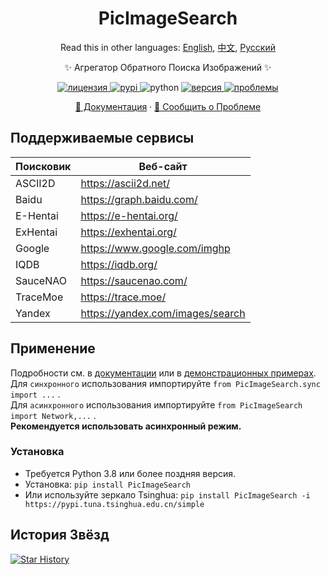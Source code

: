 <div align="center">

# PicImageSearch

Read this in other languages: [English](README.md), [中文](README.cn.md), [Русский](README.ru.md)

✨ Агрегатор Обратного Поиска Изображений ✨

<a href="https://raw.githubusercontent.com/kitUIN/PicImageSearch/master/LICENSE">
    <img src="https://img.shields.io/github/license/kitUIN/PicImageSearch" alt="лицензия">
</a>
<a href="https://pypi.python.org/pypi/PicImageSearch">
    <img src="https://img.shields.io/pypi/v/PicImageSearch" alt="pypi">
</a>
<img src="https://img.shields.io/badge/python-3.8+-blue" alt="python">
<a href="https://github.com/kitUIN/PicImageSearch/releases">
    <img src="https://img.shields.io/github/v/release/kitUIN/PicImageSearch" alt="версия">
</a>
<a href="https://github.com/kitUIN/PicImageSearch/issues">
    <img src="https://img.shields.io/github/issues/kitUIN/PicImageSearch" alt="проблемы">
</a>

<a href="https://pic-image-search.kituin.fun/">📖 Документация</a>
·
<a href="https://github.com/kitUIN/PicImageSearch/issues/new">🐛 Сообщить о Проблеме</a>

</div>

## Поддерживаемые сервисы

| Поисковик | Веб-сайт                         |
|-----------|----------------------------------|
| ASCII2D   | https://ascii2d.net/             |
| Baidu     | https://graph.baidu.com/         |
| E-Hentai  | https://e-hentai.org/            |
| ExHentai  | https://exhentai.org/            |
| Google    | https://www.google.com/imghp     |
| IQDB      | https://iqdb.org/                |
| SauceNAO  | https://saucenao.com/            |
| TraceMoe  | https://trace.moe/               |
| Yandex    | https://yandex.com/images/search |

## Применение

Подробности см. в [документации](https://pic-image-search.kituin.fun/) или в [демонстрационных примерах](demo/ru/).  
Для `синхронного` использования импортируйте `from PicImageSearch.sync import ...` .  
Для `асинхронного` использования импортируйте `from PicImageSearch import Network,...` .  
**Рекомендуется использовать асинхронный режим.**

### Установка

- Требуется Python 3.8 или более поздняя версия.
- Установка: `pip install PicImageSearch`
- Или используйте зеркало Tsinghua: `pip install PicImageSearch -i https://pypi.tuna.tsinghua.edu.cn/simple`

## История Звёзд

[![Star History](https://starchart.cc/kitUIN/PicImageSearch.svg)](https://starchart.cc/kitUIN/PicImageSearch)
